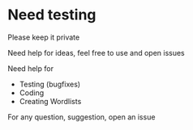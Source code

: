 # Need testing

Please keep it private

Need help for ideas, feel free to use and open issues

Need help for
- Testing (bugfixes)
- Coding
- Creating Wordlists

For any question, suggestion, open an issue
